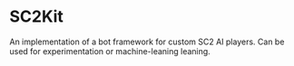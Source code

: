 # SC2Kit

An implementation of a bot framework for custom SC2 AI players. Can be used for experimentation or machine-leaning leaning.
